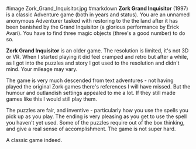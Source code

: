 #image	Zork_Grand_Inquisitor.jpg
#markdown
**Zork Grand Inquisitor** (1997) is a classic Adventure game (both in years and status).
You are an unnamed anonymous Adventurer tasked with restoring
to the the land after it has been banished by the Grand Inquisitor (a 
glorious performance by Erick Avari). You have to find three magic objects
(three's a good number) to do so.

**Zork Grand Inquisitor** is an older game. The resolution is limited, it's 
not 3D or VR. When I started playing it did feel cramped and retro but
after a while, as I got into the puzzles and story I got used to the
resolution and didn't mind. Your mileage may vary.

The game is very much descended from text adventures - not having
played the original Zork games there's references I will have missed.
But the humour and outlandish settings appealed to me a lot.
If they still made games like this I would still play them.

The puzzles are fair, and inventive - particularly how you use the
spells you pick up as you play. The ending is very pleasing as you get 
to use the spell you haven't yet used. Some of the puzzles require 
out of the box thinking, and give a real sense of
accomplishment. The game is not super hard.

A classic game indeed.
